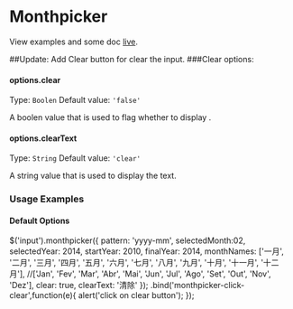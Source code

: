 Monthpicker
===========

View examples and some doc [live](http://lucianocosta.info/jquery.mtz.monthpicker/).

##Update: Add Clear button for clear the input.
###Clear options:
#### options.clear
Type: `Boolen`
Default value: `'false'`

A boolen value that is used to flag whether to display .
#### options.clearText
Type: `String`
Default value: `'clear'`

A string value that is used to display the text.
### Usage Examples

#### Default Options

$('input').monthpicker({
				pattern: 'yyyy-mm',
				selectedMonth:02,
				selectedYear: 2014,
				startYear: 2010,
				finalYear: 2014,
				monthNames: ['一月', '二月', '三月', '四月', '五月', '六月', '七月', '八月', '九月', '十月', '十一月', '十二月'],
				//['Jan', 'Fev', 'Mar', 'Abr', 'Mai', 'Jun', 'Jul', 'Ago', 'Set', 'Out', 'Nov', 'Dez'],
				clear: true,
				clearText: '清除'
			});
			.bind('monthpicker-click-clear',function(e){
				alert('click on clear button');
			});
```
